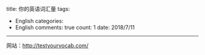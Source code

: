 title: 你的英语词汇量
tags: 
  - English
categories: 
  - English
comments: true
count: 1
date: 2018/7/11
---
  网站：http://testyourvocab.com/